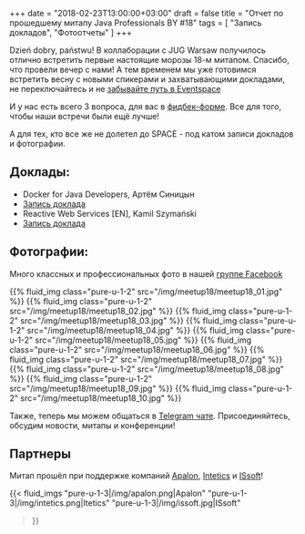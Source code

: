 +++
date = "2018-02-23T13:00:00+03:00"
draft = false
title = "Отчет по прошедшему митапу Java Professionals BY #18"
tags = [
    "Запись докладов",
    "Фотоотчеты"
]
+++

Dzień dobry, państwu! В коллаборации с JUG Warsaw получилось отлично встретить первые настоящие морозы 18-м митапом. Спасибо, что провели вечер с нами!
А тем временем мы уже готовимся встретить весну с новыми спикерами и захватывающими докладами, не переключайтесь 
и не [забывайте путь в Eventspace](https://memepedia.ru/ugandan-knuckles/)

И у нас есть всего 3 вопроса, для вас в [фидбек-форме](http://bit.ly/jprof_resp_18). Все для того, чтобы наши встречи были ещё лучше!

А для тех, кто все же не долетел до SPACE - под катом записи докладов и фотографии.

<!--more-->

## Доклады:

 - Docker for Java Developers, Артём Синицын
  - [Запись доклада](https://www.youtube.com/watch?v=oPYidu7fjWU)
 - Reactive Web Services [EN], Kamil Szymański
  - [Запись доклада](https://www.youtube.com/watch?v=Q3_9Cy5C6h0)

## Фотографии:

Много классных и профессиональных фото в нашей [группе Facebook](https://www.facebook.com/javaprofessionalsby/posts/1179871695449760)

<div class="post_photos">

{{% fluid_img class="pure-u-1-2" src="/img/meetup18/meetup18_01.jpg" %}}
{{% fluid_img class="pure-u-1-2" src="/img/meetup18/meetup18_02.jpg" %}}
{{% fluid_img class="pure-u-1-2" src="/img/meetup18/meetup18_03.jpg" %}}
{{% fluid_img class="pure-u-1-2" src="/img/meetup18/meetup18_04.jpg" %}}
{{% fluid_img class="pure-u-1-2" src="/img/meetup18/meetup18_05.jpg" %}}
{{% fluid_img class="pure-u-1-2" src="/img/meetup18/meetup18_06.jpg" %}}
{{% fluid_img class="pure-u-1-2" src="/img/meetup18/meetup18_07.jpg" %}}
{{% fluid_img class="pure-u-1-2" src="/img/meetup18/meetup18_08.jpg" %}}
{{% fluid_img class="pure-u-1-2" src="/img/meetup18/meetup18_09.jpg" %}}
{{% fluid_img class="pure-u-1-2" src="/img/meetup18/meetup18_10.jpg" %}}

</div>

Также, теперь мы можем общаться в [Telegram чате](https://t.me/jprof_by). Присоединяйтесь, обсудим новости, митапы и конференции!

## Партнеры

Митап прошёл при поддержке компаний [Apalon](http://apalon.com), [Intetics](http://intetics.com/) и [ISsoft](http://www.issoft.by/)!

{{< fluid_imgs
  "pure-u-1-3|/img/apalon.png|Apalon"
  "pure-u-1-3|/img/intetics.png|Itetics"
  "pure-u-1-3|/img/issoft.jpg|ISsoft"
>}}
